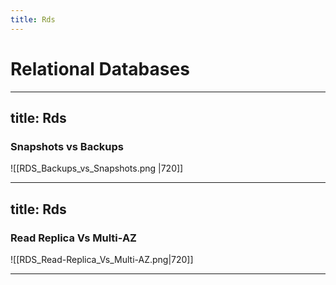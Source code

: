 ```yaml
---
title: Rds
---
```


# Relational Databases

---
title: Rds
---

### Snapshots vs Backups

![[RDS_Backups_vs_Snapshots.png |720]]

---
title: Rds
---
### Read Replica Vs Multi-AZ

![[RDS_Read-Replica_Vs_Multi-AZ.png|720]]

---
